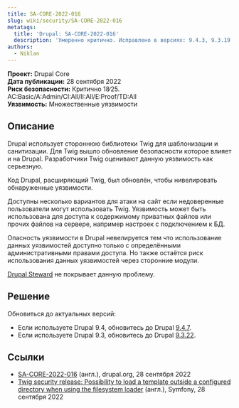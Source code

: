 ```yaml
---
title: SA-CORE-2022-016
slug: wiki/security/SA-CORE-2022-016
metatags:
  title: 'Drupal: SA-CORE-2022-016'
  description: 'Умеренно критично. Исправлено в версиях: 9.4.3, 9.3.19.'
authors:
  - Niklan
---
```


**Проект:** Drupal Core\
**Дата публикации:** 28 сентября 2022\
**Риск безопасности:** Критично 18∕25. AC:Basic/A:Admin/CI:All/II:All/E:Proof/TD:All\
**Уязвимость:** Множественные уязвимости

## Описание

Drupal использует стороннюю библиотеки Twig для шаблонизации и санитизации. Для
Twig вышло обновление безопасности которое влияет и на Drupal. Разработчики Twig
оценивают данную уязвимость как серьезную.

Код Drupal, расширяющий Twig, был обновлён, чтобы нивелировать обнаруженные
уязвимости.

Доступны несколько вариантов для атаки на сайт если недоверенные пользователи
могут использовать Twig. Уязвимость может быть использована для доступа к
содержимому приватных файлов или прочих файлов на сервере, например настроек с
подключением к БД.

Опасность уязвимости в Drupal невелируется тем что использование данных
уязвимостей доступно только с определёнными административными правами доступа.
Но также остаётся риск использования данных уязвимостей через сторонние модули.

[Drupal Steward](https://www.drupal.org/steward) не покрывает данную проблему.

## Решение

Обновиться до актуальных версий:

- Если используете Drupal 9.4, обновитесь до Drupal [9.4.7](../../../releases/9/9.4.x/9.4.7/index.md).
- Если используете Drupal 9.3, обновитесь до Drupal [9.3.22](../../../releases/9/9.3.x/9.3.22/index.md).

## Ссылки

- [SA-CORE-2022-016](https://www.drupal.org/SA-CORE-2022-016) (англ.), drupal.org, 28 сентября 2022
- [Twig security release: Possibility to load a template outside a configured directory when using the filesystem loader](https://symfony.com/blog/twig-security-release-possibility-to-load-a-template-outside-a-configured-directory-when-using-the-filesystem-loader) (англ.), Symfony, 28 сентября 2022